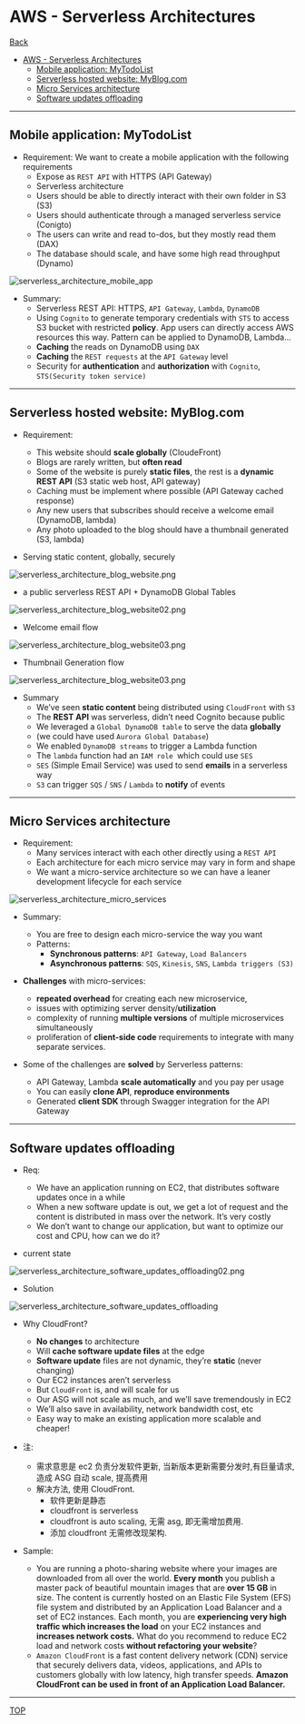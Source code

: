 # AWS - Serverless Architectures

[Back](../index.md)

- [AWS - Serverless Architectures](#aws---serverless-architectures)
  - [Mobile application: MyTodoList](#mobile-application-mytodolist)
  - [Serverless hosted website: MyBlog.com](#serverless-hosted-website-myblogcom)
  - [Micro Services architecture](#micro-services-architecture)
  - [Software updates offloading](#software-updates-offloading)

---

## Mobile application: MyTodoList

- Requirement: We want to create a mobile application with the following requirements
  - Expose as `REST API` with HTTPS (API Gateway)
  - Serverless architecture
  - Users should be able to directly interact with their own folder in S3 (S3)
  - Users should authenticate through a managed serverless service (Conigto)
  - The users can write and read to-dos, but they mostly read them (DAX)
  - The database should scale, and have some high read throughput (Dynamo)

![serverless_architecture_mobile_app](./pic/serverless_architecture_mobile_app.png)

- Summary:
  - Serverless REST API: HTTPS, `API Gateway`, `Lambda`, `DynamoDB`
  - Using `Cognito` to generate temporary credentials with `STS` to access S3 bucket with restricted **policy**. App users can directly access AWS resources this way. Pattern can be applied to DynamoDB, Lambda…
  - **Caching** the reads on DynamoDB using `DAX`
  - **Caching** the `REST requests` at the `API Gateway` level
  - Security for **authentication** and **authorization** with `Cognito`, `STS(Security token service)`

---

## Serverless hosted website: MyBlog\.com

- Requirement:

  - This website should **scale globally** (CloudeFront)
  - Blogs are rarely written, but **often read**
  - Some of the website is purely **static files**, the rest is a **dynamic REST API** (S3 static web host, API gateway)
  - Caching must be implement where possible (API Gateway cached response)
  - Any new users that subscribes should receive a welcome email (DynamoDB, lambda)
  - Any photo uploaded to the blog should have a thumbnail generated (S3, lambda)

- Serving static content, globally, securely

![serverless_architecture_blog_website.png](./pic/serverless_architecture_blog_website.png)

- a public serverless REST API + DynamoDB Global Tables

![serverless_architecture_blog_website02.png](./pic/serverless_architecture_blog_website02.png)

- Welcome email flow

![serverless_architecture_blog_website03.png](./pic/serverless_architecture_blog_website03.png)

- Thumbnail Generation flow

![serverless_architecture_blog_website03.png](./pic/serverless_architecture_blog_website04.png)

- Summary
  - We’ve seen **static content** being distributed using `CloudFront` with `S3`
  - The **REST API** was serverless, didn’t need Cognito because public
  - We leveraged a `Global DynamoDB table` to serve the data **globally**
  - (we could have used `Aurora Global Database`)
  - We enabled `DynamoDB streams` to trigger a Lambda function
  - The `lambda` function had an `IAM role `which could use `SES`
  - `SES` (Simple Email Service) was used to send **emails** in a serverless way
  - `S3` can trigger `SQS` / `SNS` / `Lambda` to **notify** of events

---

## Micro Services architecture

- Requirement:
  - Many services interact with each other directly using a `REST API`
  - Each architecture for each micro service may vary in form and shape
  - We want a micro-service architecture so we can have a leaner development lifecycle for each service

![serverless_architecture_micro_services](./pic/serverless_architecture_micro_services.png)

- Summary:

  - You are free to design each micro-service the way you want
  - Patterns:
    - **Synchronous patterns**: `API Gateway`, `Load Balancers`
    - **Asynchronous patterns**: `SQS`, `Kinesis`, `SNS`, `Lambda triggers (S3)`

- **Challenges** with micro-services:

  - **repeated overhead** for creating each new microservice,
  - issues with optimizing server density/**utilization**
  - complexity of running **multiple versions** of multiple microservices simultaneously
  - proliferation of **client-side code** requirements to integrate with many separate services.

- Some of the challenges are **solved** by Serverless patterns:
  - API Gateway, Lambda **scale automatically** and you pay per usage
  - You can easily **clone API**, **reproduce environments**
  - Generated **client SDK** through Swagger integration for the API Gateway

---

## Software updates offloading

- Req:

  - We have an application running on EC2, that distributes software updates once in a while
  - When a new software update is out, we get a lot of request and the content is distributed in mass over the network. It’s very costly
  - We don’t want to change our application, but want to optimize our cost and CPU, how can we do it?

- current state

![serverless_architecture_software_updates_offloading02.png](./pic/serverless_architecture_software_updates_offloading02.png)

- Solution

![serverless_architecture_software_updates_offloading](./pic/serverless_architecture_software_updates_offloading.png)

- Why CloudFront?

  - **No changes** to architecture
  - Will **cache software update files** at the edge
  - **Software update** files are not dynamic, they’re **static** (never changing)
  - Our EC2 instances aren’t serverless
  - But `CloudFront` is, and will scale for us
  - Our ASG will not scale as much, and we’ll save tremendously in EC2
  - We’ll also save in availability, network bandwidth cost, etc
  - Easy way to make an existing application more scalable and cheaper!

- 注:

  - 需求意思是 ec2 负责分发软件更新, 当新版本更新需要分发时,有巨量请求, 造成 ASG 自动 scale, 提高费用
  - 解决方法, 使用 CloudFront.
    - 软件更新是静态
    - cloudfront is serverless
    - cloudfront is auto scaling, 无需 asg, 即无需增加费用.
    - 添加 cloudfront 无需修改现架构.

- Sample:
  - You are running a photo-sharing website where your images are downloaded from all over the world. **Every month** you publish a master pack of beautiful mountain images that are **over 15 GB** in size. The content is currently hosted on an Elastic File System (EFS) file system and distributed by an Application Load Balancer and a set of EC2 instances. Each month, you are **experiencing very high traffic which increases the load** on your EC2 instances and **increases network costs.** What do you recommend to reduce EC2 load and network costs **without refactoring your website**?
  - `Amazon CloudFront` is a fast content delivery network (CDN) service that securely delivers data, videos, applications, and APIs to customers globally with low latency, high transfer speeds. **Amazon CloudFront can be used in front of an Application Load Balancer.**

---

[TOP](#aws---serverless-architectures)

